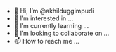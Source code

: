 - 👋 Hi, I’m @akhilduggimpudi
- 👀 I’m interested in ...
- 🌱 I’m currently learning ...
- 💞️ I’m looking to collaborate on ...
- 📫 How to reach me ...

<!---
akhilduggimpudi/akhilduggimpudi is a ✨ special ✨ repository because its `README.md` (this file) appears on your GitHub profile.
You can click the Preview link to take a look at your changes.
--->
